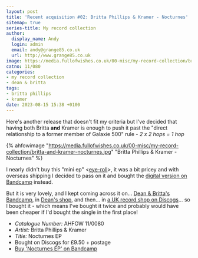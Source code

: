 ```yaml
---
layout: post
title: 'Recent acquisition #02: Britta Phillips & Kramer - Nocturnes'
sitemap: true
series-title: My record collection
author:
  display_name: Andy
  login: admin
  email: andy@grange85.co.uk
  url: http://www.grange85.co.uk
image: https://media.fullofwishes.co.uk/00-misc/my-record-collection/britta-and-kramer-nocturnes.jpg
catno: 11/080
categories:
- my record collection
- dean & britta
tags:
- britta phillips
- kramer
date: 2023-08-15 15:38 +0100
---
```

Here's another release that doesn't fit my criteria but I've decided that having both Britta **and** Kramer is enough to push it past the "direct relationship to a former member of Galaxie 500" rule - _2 x 2 hops = 1 hop_

{% ahfowimage "https://media.fullofwishes.co.uk/00-misc/my-record-collection/britta-and-kramer-nocturnes.jpg" "Britta Phillips & Kramer - Nocturnes" %}

I nearly didn't buy this "mini ep" \<[eye-roll](/2023/07/06/my-record-collection-049-dean-wareham-emancipated-hearts-vinyl/)\>, it was a bit pricey and with overseas shipping I decided to pass on it and bought the [digital version on Bandcamp](https://deanandbritta.bandcamp.com/album/nocturnes) instead.

But it is very lovely, and I kept coming across it on... [Dean & Britta's Bandcamp](https://deanandbritta.bandcamp.com/album/nocturnes), in [Dean's shop](https://deanwareham.com/product/914785), and then... in [a UK record shop on Discogs](https://www.discogs.com/user/Juno_Records)... so I bought it - which means I've bought it twice and probably would have been cheaper if I'd bought the single in the first place!

 - *Catalogue Number:* AHFOW 11/0080
 - *Artist:* Britta Phillips & Kramer
 - *Title:* Nocturnes EP
 - Bought on Discogs for £9.50 + postage
 - [Buy 'Nocturnes EP' on Bandcamp](https://deanandbritta.bandcamp.com/album/nocturnes)
